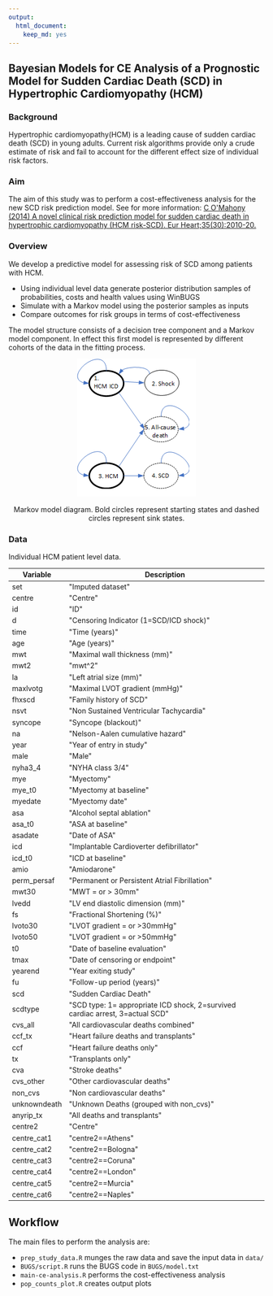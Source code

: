 ```yaml
---
output: 
  html_document: 
    keep_md: yes
---
```

## Bayesian Models for CE Analysis of a Prognostic Model for Sudden Cardiac Death (SCD) in Hypertrophic Cardiomyopathy (HCM)

### Background

Hypertrophic cardiomyopathy(HCM) is a leading cause of sudden cardiac death (SCD) in young adults. Current risk algorithms provide only a crude estimate of risk and fail to account for the different effect size of individual risk factors.

### Aim

The aim of this study was to perform a cost-effectiveness analysis for the new SCD risk prediction model. See for more information:
[C O'Mahony (2014) A novel clinical risk prediction model for sudden cardiac death in hypertrophic cardiomyopathy (HCM risk-SCD). Eur Heart;35(30):2010-20.](https://pubmed.ncbi.nlm.nih.gov/24126876/)

### Overview

We develop a predictive model for assessing risk of SCD among patients with HCM.

-   Using individual level data generate posterior distribution samples of probabilities, costs and health values using WinBUGS
-   Simulate with a Markov model using the posterior samples as inputs
-   Compare outcomes for risk groups in terms of cost-effectiveness

The model structure consists of a decision tree component and a Markov model component. In effect this first model is represented by different cohorts of the data in the fitting process.

<div class="figure" style="text-align: center">
<img src="images/model_diagram.png" alt="Markov model diagram. Bold circles represent starting states and dashed circles represent sink states." width="234" />
<p class="caption">Markov model diagram. Bold circles represent starting states and dashed circles represent sink states.</p>
</div>

### Data

Individual HCM patient level data.

| Variable     | Description                                                                  |
---------------|-------------------------------------------------------------------------------
| set          | "Imputed dataset"                                                            |
| centre       | "Centre"                                                                     |
| id           | "ID"                                                                         |
| d            | "Censoring Indicator (1=SCD/ICD shock)"                                      |
| time         | "Time (years)"                                                               |
| age          | "Age (years)"                                                                |
| mwt          | "Maximal wall thickness (mm)"                                                |
| mwt2         | "mwt^2"                                                                      |
| la           | "Left atrial size (mm)"                                                      |
| maxlvotg     | "Maximal LVOT gradient (mmHg)"                                               |
| fhxscd       | "Family history of SCD"                                                      |
| nsvt         | "Non Sustained Ventricular Tachycardia"                                      |
| syncope      | "Syncope (blackout)"                                                         |
| na           | "Nelson-Aalen cumulative hazard"                                             |
| year         | "Year of entry in study"                                                     |
| male         | "Male"                                                                       |
| nyha3_4      | "NYHA class 3/4"                                                             |
| mye          | "Myectomy"                                                                   |
| mye_t0       | "Myectomy at baseline"                                                       |
| myedate      | "Myectomy date"                                                              |
| asa          | "Alcohol septal ablation"                                                    |
| asa_t0       | "ASA at baseline"                                                            |
| asadate      | "Date of ASA"                                                                |
| icd          | "Implantable Cardioverter defibrillator"                                     |
| icd_t0       | "ICD at baseline"                                                            |
| amio         | "Amiodarone"                                                                 |
| perm_persaf  | "Permanent or Persistent Atrial Fibrillation"                                |
| mwt30        | "MWT = or > 30mm"                                                            |
| lvedd        | "LV end diastolic dimension (mm)"                                            |
| fs           | "Fractional Shortening (%)"                                                  |
| lvoto30      | "LVOT gradient = or >30mmHg"                                                 |
| lvoto50      | "LVOT gradient = or >50mmHg"                                                 |
| t0           | "Date of baseline evaluation"                                                |
| tmax         | "Date of censoring or endpoint"                                              |
| yearend      | "Year exiting study"                                                         |
| fu           | "Follow-up period (years)"                                                   |
| scd          | "Sudden Cardiac Death"                                                       |
| scdtype      | "SCD type: 1= appropriate ICD shock, 2=survived cardiac arrest, 3=actual SCD"|
| cvs_all      | "All cardiovascular deaths combined"                                         |
| ccf_tx       | "Heart failure deaths and transplants"                                       |
| ccf          | "Heart failure deaths only"                                                  |
| tx           | "Transplants only"                                                           |
| cva          | "Stroke deaths"                                                              |
| cvs_other    | "Other cardiovascular deaths"                                                |
| non_cvs      | "Non cardiovascular deaths"                                                  |
| unknowndeath | "Unknown Deaths (grouped with non_cvs)"                                      |
| anyrip_tx    | "All deaths and transplants"                                                 |
| centre2      | "Centre"                                                                     |
| centre_cat1  | "centre2==Athens"                                                            |
| centre_cat2  | "centre2==Bologna"                                                           |
| centre_cat3  | "centre2==Coruna"                                                            |
| centre_cat4  | "centre2==London"                                                            |
| centre_cat5  | "centre2==Murcia"                                                            
| centre_cat6  | "centre2==Naples"   

## Workflow

The main files to perform the analysis are:

-   `prep_study_data.R` munges the raw data and save the input data in `data/`
-   `BUGS/script.R` runs the BUGS code in `BUGS/model.txt`
-   `main-ce-analysis.R` performs the cost-effectiveness analysis
-   `pop_counts_plot.R` creates output plots


